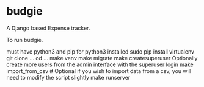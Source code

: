# budgie
A Django based Expense tracker.


To run budgie.

must have python3 and pip for python3 installed
sudo pip install virtualenv
git clone ...
cd ...
make venv
make migrate
make createsuperuser
Optionally create more users from the admin interface with the superuser login
make import_from_csv # Optional if you wish to import data from a csv, you will need to modify the script slightly
make runserver
